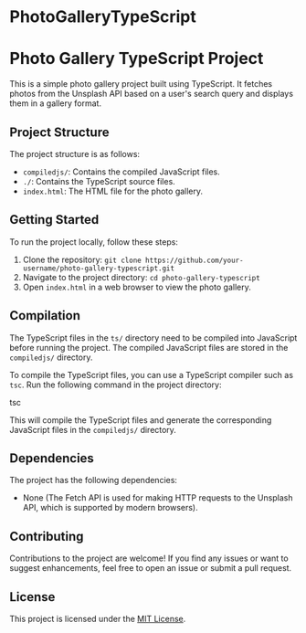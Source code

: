 # PhotoGalleryTypeScript

# Photo Gallery TypeScript Project

This is a simple photo gallery project built using TypeScript. It fetches photos from the Unsplash API based on a user's search query and displays them in a gallery format.

## Project Structure

The project structure is as follows:

- `compiledjs/`: Contains the compiled JavaScript files.
- `./`: Contains the TypeScript source files.
- `index.html`: The HTML file for the photo gallery.

## Getting Started

To run the project locally, follow these steps:

1. Clone the repository: `git clone https://github.com/your-username/photo-gallery-typescript.git`
2. Navigate to the project directory: `cd photo-gallery-typescript`
3. Open `index.html` in a web browser to view the photo gallery.

## Compilation

The TypeScript files in the `ts/` directory need to be compiled into JavaScript before running the project. The compiled JavaScript files are stored in the `compiledjs/` directory.

To compile the TypeScript files, you can use a TypeScript compiler such as `tsc`. Run the following command in the project directory:

tsc

This will compile the TypeScript files and generate the corresponding JavaScript files in the `compiledjs/` directory.

## Dependencies

The project has the following dependencies:

- None (The Fetch API is used for making HTTP requests to the Unsplash API, which is supported by modern browsers).

## Contributing

Contributions to the project are welcome! If you find any issues or want to suggest enhancements, feel free to open an issue or submit a pull request.

## License

This project is licensed under the [MIT License](LICENSE).


